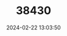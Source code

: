 ---
title: "38430"
category: "Bactris longiseta"
draft: false
date: 2024-02-22 13:03:50
languages:
  Spanish; Castilian: ["Huiscoyol"]
---